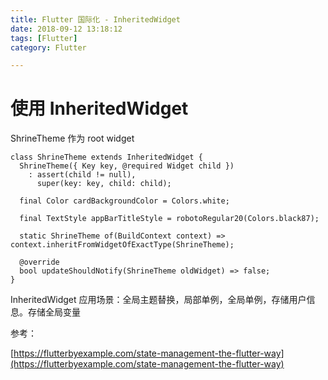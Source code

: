 ```yaml
---
title: Flutter 国际化 - InheritedWidget
date: 2018-09-12 13:18:12
tags: [Flutter]
category: Flutter

---
```




# 使用 InheritedWidget

ShrineTheme 作为 root widget

```
class ShrineTheme extends InheritedWidget {
  ShrineTheme({ Key key, @required Widget child })
    : assert(child != null),
      super(key: key, child: child);

  final Color cardBackgroundColor = Colors.white;

  final TextStyle appBarTitleStyle = robotoRegular20(Colors.black87);

  static ShrineTheme of(BuildContext context) => context.inheritFromWidgetOfExactType(ShrineTheme);

  @override
  bool updateShouldNotify(ShrineTheme oldWidget) => false;
}
```

InheritedWidget 应用场景：全局主题替换，局部单例，全局单例，存储用户信息。存储全局变量

参考：

[https://flutterbyexample.com/state-management-the-flutter-way](https://flutterbyexample.com/state-management-the-flutter-way)
